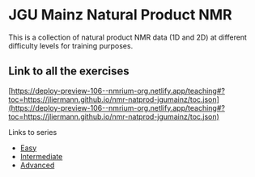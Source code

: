 # JGU Mainz Natural Product NMR

This is a collection of natural product NMR data (1D and 2D) at different difficulty levels for training purposes.

## Link to all the exercises

[https://deploy-preview-106--nmrium-org.netlify.app/teaching#?toc=https://jliermann.github.io/nmr-natprod-jgumainz/toc.json](https://deploy-preview-106--nmrium-org.netlify.app/teaching#?toc=https://jliermann.github.io/nmr-natprod-jgumainz/toc.json)

Links to series

* [Easy](https://deploy-preview-106--nmrium-org.netlify.app/teaching#?toc=https://jliermann.github.io/nmr-natprod-jgumainz/toc_10_Easy.json)
* [Intermediate](https://deploy-preview-106--nmrium-org.netlify.app/teaching#?toc=https://jliermann.github.io/nmr-natprod-jgumainz/toc_20_Intermediate.json)
* [Advanced](https://deploy-preview-106--nmrium-org.netlify.app/teaching#?toc=https://jliermann.github.io/nmr-natprod-jgumainz/toc_30_Advanced.json)
